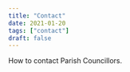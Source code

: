 ```yaml
---
title: "Contact"
date: 2021-01-20
tags: ["contact"]
draft: false
---
```


How to contact Parish Councillors.
